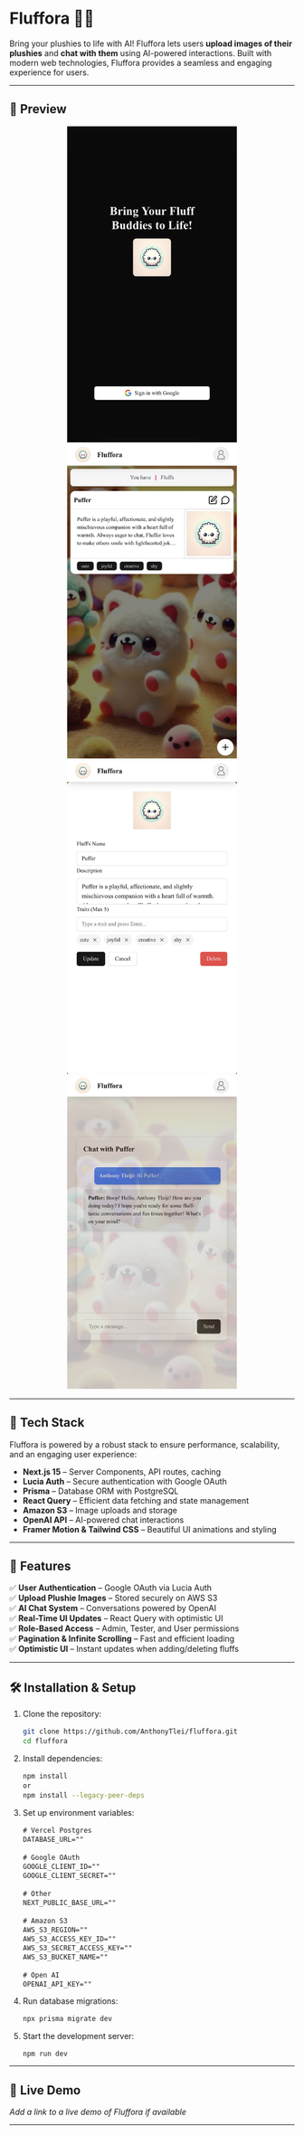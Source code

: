 # Fluffora 🧸✨

Bring your plushies to life with AI! Fluffora lets users **upload images of their plushies** and **chat with them** using AI-powered interactions. Built with modern web technologies, Fluffora provides a seamless and engaging experience for users.

---

## 📸 Preview

<p align="center">
  <img src="public/preview/login.jpg" width="300" />
  <img src="public/preview/homepage.jpg" width="300" />
  <img src="public/preview/editing.jpg" width="300" />
  <img src="public/preview/chat.jpg" width="300" />
</p>

---

## 🚀 Tech Stack

Fluffora is powered by a robust stack to ensure performance, scalability, and an engaging user experience:

- **Next.js 15** – Server Components, API routes, caching
- **Lucia Auth** – Secure authentication with Google OAuth
- **Prisma** – Database ORM with PostgreSQL
- **React Query** – Efficient data fetching and state management
- **Amazon S3** – Image uploads and storage
- **OpenAI API** – AI-powered chat interactions
- **Framer Motion & Tailwind CSS** – Beautiful UI animations and styling

---

## 📌 Features

✅ **User Authentication** – Google OAuth via Lucia Auth  
✅ **Upload Plushie Images** – Stored securely on AWS S3  
✅ **AI Chat System** – Conversations powered by OpenAI  
✅ **Real-Time UI Updates** – React Query with optimistic UI  
✅ **Role-Based Access** – Admin, Tester, and User permissions  
✅ **Pagination & Infinite Scrolling** – Fast and efficient loading  
✅ **Optimistic UI** – Instant updates when adding/deleting fluffs

---

## 🛠 Installation & Setup

1. Clone the repository:

   ```sh
   git clone https://github.com/AnthonyTlei/fluffora.git
   cd fluffora
   ```

2. Install dependencies:

   ```sh
   npm install
   or
   npm install --legacy-peer-deps
   ```

3. Set up environment variables:

   ```env
   # Vercel Postgres
   DATABASE_URL=""

   # Google OAuth
   GOOGLE_CLIENT_ID=""
   GOOGLE_CLIENT_SECRET=""

   # Other
   NEXT_PUBLIC_BASE_URL=""

   # Amazon S3
   AWS_S3_REGION=""
   AWS_S3_ACCESS_KEY_ID=""
   AWS_S3_SECRET_ACCESS_KEY=""
   AWS_S3_BUCKET_NAME=""

   # Open AI
   OPENAI_API_KEY=""
   ```

4. Run database migrations:

   ```sh
   npx prisma migrate dev
   ```

5. Start the development server:
   ```sh
   npm run dev
   ```

---

## 🎥 Live Demo

_Add a link to a live demo of Fluffora if available_

---
